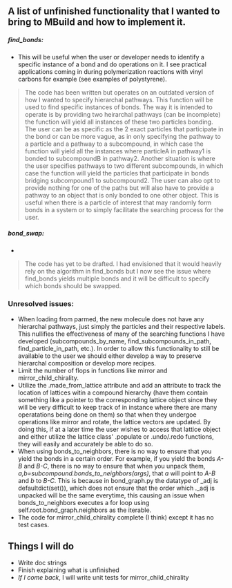 ## A list of unfinished functionality that I wanted to bring to MBuild and how to implement it.
##### find_bonds: 
- This will be useful when the user or developer needs to identify a specific instance of a bond and do operations on it. I see practical applications coming in during polymerization reactions with vinyl carbons for example (see examples of polystyrene).

> The code has been written but operates on an outdated version of how I wanted to specify hierarchal pathways. This function will be used to find specific instances of bonds. The way it is intended to operate is by providing two heirarchal pathways (can be incomplete) the function will yield all instances of these two particles bonding. The user can be as specific as the 2 exact particles that participate in the bond or can be more vague, as in only specifying the pathway to a particle and a pathway to a subcompound, in which case the function will yield all the instances where particleA in pathway1 is bonded to subcompoundB in pathway2. Another situation is where the user specifies pathways to two different subcompounds, in which case the function will yield the particles that participate in bonds bridging subcompound1 to subcompound2. The user can also opt to provide nothing for one of the paths but will also have to provide a pathway to an object that is only bonded to one other object. This is useful when there is a particle of interest that may randomly form bonds in a system or to simply facilitate the searching process for the user. 

##### bond_swap:
-
> The code has yet to be drafted. I had envisioned that it would heavily rely on the algorithm in find_bonds but I now see the issue where find_bonds yields multiple bonds and it will be difficult to specify which bonds should be swapped.

### Unresolved issues:
- When loading from parmed, the new molecule does not have any hierarchal pathways, just simply the particles and their respective labels. This nullifies the effectiveness of many of the searching functions I have developed (subcompounds_by_name, find_subcompounds_in_path, find_particle_in_path, etc.). In order to allow this functionality to still be available to the user we should either develop a way to preserve hierarchal composition or develop more recipes.
- Limit the number of flops in functions like mirror and mirror_child_chirality.
- Utilize the .made_from_lattice attribute and add an attribute to track the location of lattices witin a compound hierarchy (have them contain something like a pointer to the corresponding lattice object since they will be very difficult to keep track of in instance where there are many operatations being done on them) so that when they undergoe operations like mirror and rotate, the lattice vectors are updated. By doing this, if at a later time the user wishes to access that lattice object and either utilize the lattice class' .populate or .undo/.redo functions, they will easily and accurately be able to do so.
- When using bonds_to_neighbors, there is no way to ensure that you yield the bonds in a certain order. For example, if you yield the bonds *A-B* and *B-C*, there is no way to ensure that when you unpack them, *a,b=subcompound.bonds_to_neighbors(args)*, that *a* will point to *A-B* and *b* to *B-C*. This is because in bond_graph.py the datatype of _adj is defaultdict(set()), which does not ensure that the order which ._adj is unpacked will be the same everytime, this causing an issue when bonds_to_neighbors executes a for loop using self.root.bond_graph.neighbors as the iterable.
- The code for mirror_child_chirality complete (I think) except it has no test cases.

## Things I will do

- Write doc strings
- Finish explaining what is unfinished
- *If I come back*, I will write unit tests for mirror_child_chirality
